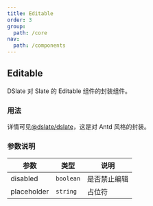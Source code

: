 ```yaml
---
title: Editable
order: 3
group:
  path: /core
nav:
  path: /components
---
```


## Editable

DSlate 对 Slate 的 Editable 组件的封装组件。

### 用法

详情可见[@dslate/dslate](https://github.com/rojer95/dslate/blob/master/packages/dslate/src/components/DSlate/index.tsx)，这是对 Antd 风格的封装。

### 参数说明

| 参数        | 类型      | 说明         |
| ----------- | --------- | ------------ |
| disabled    | `boolean` | 是否禁止编辑 |
| placeholder | `string`  | 占位符       |
